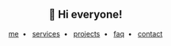 <h2 align="center">👋 Hi everyone!</h2>
<p align="center">  
  <a href="https://codeur-mdg.vercel.app/">me</a>&nbsp;&nbsp;•&nbsp;&nbsp;
  <a href="https://codeur-mdg.vercel.app/services">services</a>&nbsp;&nbsp;•&nbsp;&nbsp;
  <a href="https://codeur-mdg.vercel.app/projets">projects</a>&nbsp;&nbsp;•&nbsp;&nbsp;
  <a href="https://codeur-mdg.vercel.app/faq">faq</a>&nbsp;&nbsp;•&nbsp;&nbsp;
  <a href="https://codeur-mdg.vercel.app/contact">contact</a>
</p>

